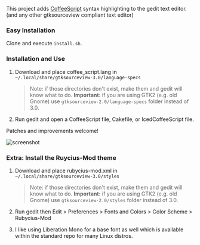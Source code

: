 This project adds [CoffeeScript] syntax highlighting to the gedit text editor. (and any other gtksourceview compliant text editor)

[CoffeeScript]: http://coffeescript.org

### Easy Installation

Clone and execute `install.sh`.

### Installation and Use

1. Download and place coffee_script.lang in `~/.local/share/gtksourceview-3.0/language-specs`

    > Note: if those directories don't exist, make them and gedit will know what to do.
    > **Important:** if you are using GTK2 (e.g. old Gnome) use `gtksourceview-2.0/language-specs` folder instead of 3.0.

2. Run gedit and open a CoffeeScript file, Cakefile, or IcedCoffeeScript file.

Patches and improvements welcome!

![screenshot](http://wavded.github.com/gedit-coffeescript/screenshot2.png)

### Extra: Install the Ruycius-Mod theme

1. Download and place rubycius-mod.xml in `~/.local/share/gtksourceview-3.0/styles`

    > Note: if those directories don't exist, make them and gedit will know what to do.
    > **Important:** if you are using GTK2 (e.g. old Gnome) use `gtksourceview-2.0/styles` folder instead of 3.0.

2. Run gedit then Edit > Preferences > Fonts and Colors > Color Scheme > Rubycius-Mod

3. I like using Liberation Mono for a base font as well which is available within the standard repo for many Linux distros.

